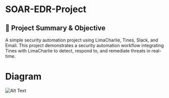 # SOAR-EDR-Project
## 📌 Project Summary & Objective
A simple security automation project using LimaCharlie, Tines, Slack, and Email.
This project demonstrates a security automation workflow integrating Tines with LimaCharlie to detect, respond to, and remediate threats in real-time.

# Diagram
![Alt Text](https://i.imgur.com/m35AdST.jpeg)
